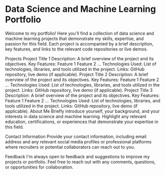 # Data Science and Machine Learning Portfolio
Welcome to my portfolio! Here you'll find a collection of data science and machine learning projects that demonstrate my skills, expertise, and passion for this field. Each project is accompanied by a brief description, key features, and links to the relevant code repositories or live demos.

Projects
Project Title 1
Description: A brief overview of the project and its objectives.
Key Features:
Feature 1
Feature 2
...
Technologies Used: List of technologies, libraries, and tools utilized in the project.
Links: GitHub repository, live demo (if applicable).
Project Title 2
Description: A brief overview of the project and its objectives.
Key Features:
Feature 1
Feature 2
...
Technologies Used: List of technologies, libraries, and tools utilized in the project.
Links: GitHub repository, live demo (if applicable).
Project Title 3
Description: A brief overview of the project and its objectives.
Key Features:
Feature 1
Feature 2
...
Technologies Used: List of technologies, libraries, and tools utilized in the project.
Links: GitHub repository, live demo (if applicable).
About Me
Briefly introduce yourself, your background, and your interests in data science and machine learning. Highlight any relevant education, certifications, or experiences that demonstrate your expertise in this field.

Contact Information
Provide your contact information, including email address and any relevant social media profiles or professional platforms where recruiters or potential collaborators can reach out to you.

Feedback
I'm always open to feedback and suggestions to improve my projects or portfolio. Feel free to reach out with any comments, questions, or opportunities for collaboration.

